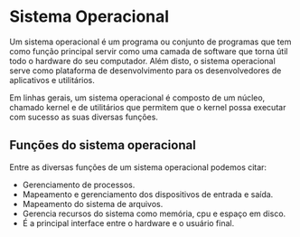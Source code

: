# Sistema Operacional

Um sistema operacional é um programa ou conjunto de programas que tem como função principal servir como uma camada de software que torna útil todo o hardware do seu computador. Além disto, o sistema operacional serve como plataforma de desenvolvimento para os desenvolvedores de aplicativos e utilitários.

Em linhas gerais, um sistema operacional é composto de um núcleo, chamado kernel e de utilitários que permitem que o kernel possa executar com sucesso as suas diversas funções.

## Funções do sistema operacional

Entre as diversas funções de um sistema operacional podemos citar:

* Gerenciamento de processos.
* Mapeamento e gerenciamento dos dispositivos de entrada e saída.
* Mapeamento do sistema de arquivos.
* Gerencia recursos do sistema como memória, cpu e espaço em disco.
* É a principal interface entre o hardware e o usuário final.